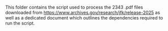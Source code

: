 This folder contains the script used to process the 2343 .pdf files downloaded from https://www.archives.gov/research/jfk/release-2025
as well as a dedicated document which outlines the dependencies required to run the script.
